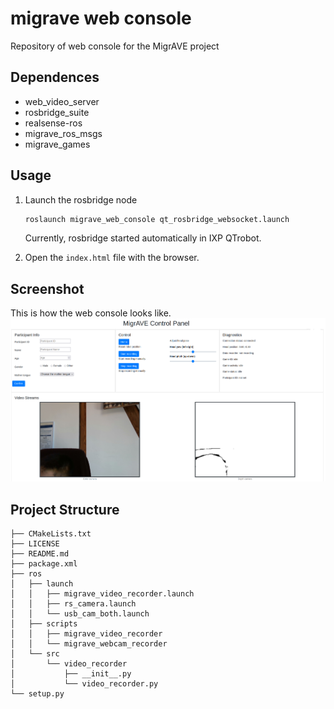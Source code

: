 # migrave web console
Repository of web console for the MigrAVE project

## Dependences

- web_video_server
- rosbridge_suite
- realsense-ros
- migrave_ros_msgs
- migrave_games

## Usage

1. Launch the rosbridge node
    ```sh
    roslaunch migrave_web_console qt_rosbridge_websocket.launch
    ```
    Currently, rosbridge started automatically in IXP QTrobot. 

2. Open the `index.html` file with the browser. 

## Screenshot

This is how the web console looks like.
![screenshot](./assets/img/MigrAVE_web_console.png "opt title")

## Project Structure
```
├── CMakeLists.txt
├── LICENSE
├── README.md
├── package.xml
├── ros
│   ├── launch
│   │   ├── migrave_video_recorder.launch
│   │   ├── rs_camera.launch
│   │   └── usb_cam_both.launch
│   ├── scripts
│   │   ├── migrave_video_recorder
│   │   └── migrave_webcam_recorder
│   └── src
│       └── video_recorder
│           ├── __init__.py
│           └── video_recorder.py
└── setup.py
```

